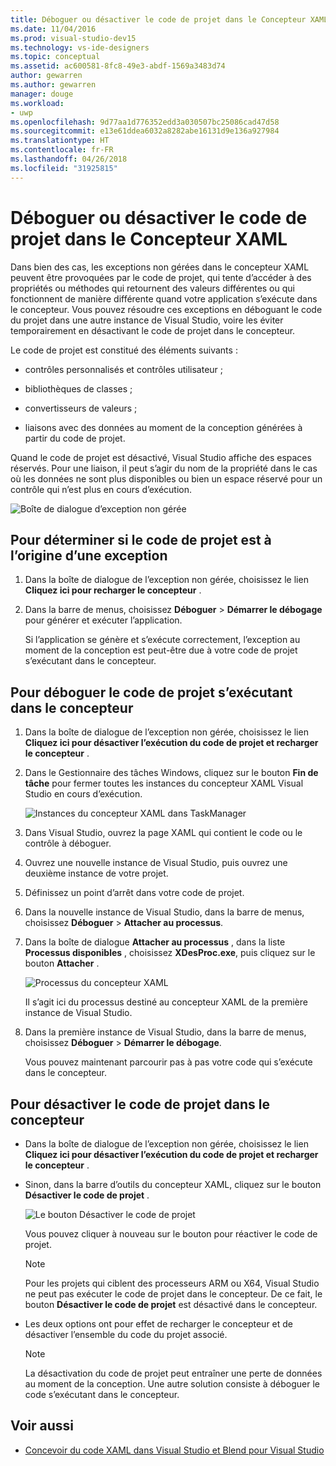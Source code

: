 ```yaml
---
title: Déboguer ou désactiver le code de projet dans le Concepteur XAML
ms.date: 11/04/2016
ms.prod: visual-studio-dev15
ms.technology: vs-ide-designers
ms.topic: conceptual
ms.assetid: ac600581-8fc8-49e3-abdf-1569a3483d74
author: gewarren
ms.author: gewarren
manager: douge
ms.workload:
- uwp
ms.openlocfilehash: 9d77aa1d776352edd3a030507bc25086cad47d58
ms.sourcegitcommit: e13e61ddea6032a8282abe16131d9e136a927984
ms.translationtype: HT
ms.contentlocale: fr-FR
ms.lasthandoff: 04/26/2018
ms.locfileid: "31925815"
---
```

# <a name="debug-or-disable-project-code-in-xaml-designer"></a>Déboguer ou désactiver le code de projet dans le Concepteur XAML

Dans bien des cas, les exceptions non gérées dans le concepteur XAML peuvent être provoquées par le code de projet, qui tente d’accéder à des propriétés ou méthodes qui retournent des valeurs différentes ou qui fonctionnent de manière différente quand votre application s’exécute dans le concepteur. Vous pouvez résoudre ces exceptions en déboguant le code du projet dans une autre instance de Visual Studio, voire les éviter temporairement en désactivant le code de projet dans le concepteur.

Le code de projet est constitué des éléments suivants :

-   contrôles personnalisés et contrôles utilisateur ;

-   bibliothèques de classes ;

-   convertisseurs de valeurs ;

-   liaisons avec des données au moment de la conception générées à partir du code de projet.

Quand le code de projet est désactivé, Visual Studio affiche des espaces réservés. Pour une liaison, il peut s’agir du nom de la propriété dans le cas où les données ne sont plus disponibles ou bien un espace réservé pour un contrôle qui n’est plus en cours d’exécution.

![Boîte de dialogue d’exception non gérée](../designers/media/xaml_unhandledexception.png)

## <a name="to-determine-if-project-code-is-causing-an-exception"></a>Pour déterminer si le code de projet est à l’origine d’une exception

1.  Dans la boîte de dialogue de l’exception non gérée, choisissez le lien **Cliquez ici pour recharger le concepteur** .

2.  Dans la barre de menus, choisissez **Déboguer** > **Démarrer le débogage** pour générer et exécuter l’application.

     Si l’application se génère et s’exécute correctement, l’exception au moment de la conception est peut-être due à votre code de projet s’exécutant dans le concepteur.

## <a name="to-debug-project-code-running-in-the-designer"></a>Pour déboguer le code de projet s’exécutant dans le concepteur

1.  Dans la boîte de dialogue de l’exception non gérée, choisissez le lien **Cliquez ici pour désactiver l’exécution du code de projet et recharger le concepteur** .

2.  Dans le Gestionnaire des tâches Windows, cliquez sur le bouton **Fin de tâche** pour fermer toutes les instances du concepteur XAML Visual Studio en cours d’exécution.

     ![Instances du concepteur XAML dans TaskManager](../designers/media/xaml_taskmanager.png)

3.  Dans Visual Studio, ouvrez la page XAML qui contient le code ou le contrôle à déboguer.

4.  Ouvrez une nouvelle instance de Visual Studio, puis ouvrez une deuxième instance de votre projet.

5.  Définissez un point d’arrêt dans votre code de projet.

6.  Dans la nouvelle instance de Visual Studio, dans la barre de menus, choisissez **Déboguer** > **Attacher au processus**.

7.  Dans la boîte de dialogue **Attacher au processus** , dans la liste **Processus disponibles** , choisissez **XDesProc.exe**, puis cliquez sur le bouton **Attacher** .

     ![Processus du concepteur XAML](../designers/media/xaml_attach.png)

     Il s’agit ici du processus destiné au concepteur XAML de la première instance de Visual Studio.

8.  Dans la première instance de Visual Studio, dans la barre de menus, choisissez **Déboguer** > **Démarrer le débogage**.

     Vous pouvez maintenant parcourir pas à pas votre code qui s’exécute dans le concepteur.

## <a name="to-disable-project-code-in-the-designer"></a>Pour désactiver le code de projet dans le concepteur

-   Dans la boîte de dialogue de l’exception non gérée, choisissez le lien **Cliquez ici pour désactiver l’exécution du code de projet et recharger le concepteur** .

-   Sinon, dans la barre d’outils du concepteur XAML, cliquez sur le bouton **Désactiver le code de projet** .

     ![Le bouton Désactiver le code de projet](../designers/media/xaml_disablecode.png)

     Vous pouvez cliquer à nouveau sur le bouton pour réactiver le code de projet.

    > [!NOTE]
    > Pour les projets qui ciblent des processeurs ARM ou X64, Visual Studio ne peut pas exécuter le code de projet dans le concepteur. De ce fait, le bouton **Désactiver le code de projet** est désactivé dans le concepteur.

-   Les deux options ont pour effet de recharger le concepteur et de désactiver l’ensemble du code du projet associé.

    > [!NOTE]
    > La désactivation du code de projet peut entraîner une perte de données au moment de la conception. Une autre solution consiste à déboguer le code s’exécutant dans le concepteur.

## <a name="see-also"></a>Voir aussi

- [Concevoir du code XAML dans Visual Studio et Blend pour Visual Studio](../designers/designing-xaml-in-visual-studio.md)